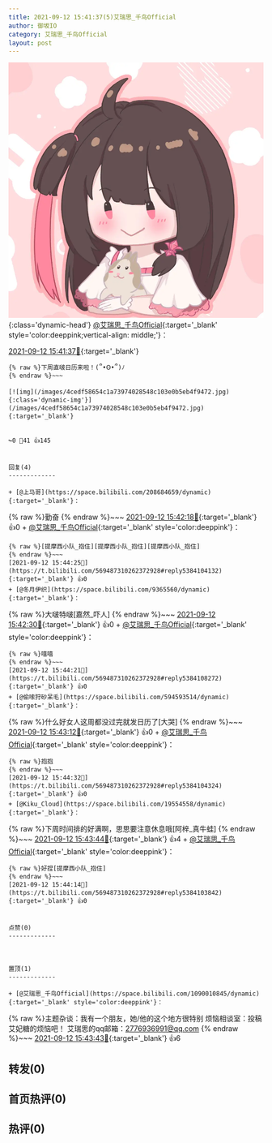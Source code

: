```yaml
---
title: 2021-09-12 15:41:37(5)艾瑞思_千鸟Official
author: 御坂IO
category: 艾瑞思_千鸟Official
layout: post
---
```


![img](/images/7e08840c56f251de28bdf766b647bd5fe9a5d50a.jpg){:class='dynamic-head'}
[@艾瑞思_千鸟Official](https://space.bilibili.com/1090010845/dynamic){:target='_blank' style='color:deeppink;vertical-align: middle;'}：

[2021-09-12 15:41:37🔗](https://t.bilibili.com/569487310262372928){:target='_blank'}

~~~
{% raw %}下周直啵日历来啦！(՞•Ꙫ•՞)ﾉ
{% endraw %}~~~

[![img](/images/4cedf58654c1a73974028548c103e0b5eb4f9472.jpg){:class='dynamic-img'}](/images/4cedf58654c1a73974028548c103e0b5eb4f9472.jpg){:target='_blank'}


↪️0 💬41 👍145


回复(4)
-------------

+ [@上马哥](https://space.bilibili.com/208684659/dynamic){:target='_blank'}：
~~~
{% raw %}勤奋
{% endraw %}~~~
[2021-09-12 15:42:18🔗](https://t.bilibili.com/569487310262372928#reply5384094474){:target='_blank'} 👍0
    + [@艾瑞思_千鸟Official](https://space.bilibili.com/1090010845/dynamic){:target='_blank' style='color:deeppink'}：
~~~
{% raw %}[提摩西小队_抱住][提摩西小队_抱住][提摩西小队_抱住]
{% endraw %}~~~
[2021-09-12 15:44:25🔗](https://t.bilibili.com/569487310262372928#reply5384104132){:target='_blank'} 👍0
+ [@冬月伊织](https://space.bilibili.com/9365560/dynamic){:target='_blank'}：
~~~
{% raw %}大啵特啵[嘉然_吓人]
{% endraw %}~~~
[2021-09-12 15:42:30🔗](https://t.bilibili.com/569487310262372928#reply5384095984){:target='_blank'} 👍0
    + [@艾瑞思_千鸟Official](https://space.bilibili.com/1090010845/dynamic){:target='_blank' style='color:deeppink'}：
~~~
{% raw %}嘻嘻
{% endraw %}~~~
[2021-09-12 15:44:21🔗](https://t.bilibili.com/569487310262372928#reply5384108272){:target='_blank'} 👍0
+ [@偷嗦狩砂呆毛](https://space.bilibili.com/594593514/dynamic){:target='_blank'}：
~~~
{% raw %}什么好女人这周都没过完就发日历了[大哭]
{% endraw %}~~~
[2021-09-12 15:43:12🔗](https://t.bilibili.com/569487310262372928#reply5384097176){:target='_blank'} 👍0
    + [@艾瑞思_千鸟Official](https://space.bilibili.com/1090010845/dynamic){:target='_blank' style='color:deeppink'}：
~~~
{% raw %}抱抱
{% endraw %}~~~
[2021-09-12 15:44:32🔗](https://t.bilibili.com/569487310262372928#reply5384104324){:target='_blank'} 👍0
+ [@Kiku_Cloud](https://space.bilibili.com/19554558/dynamic){:target='_blank'}：
~~~
{% raw %}下周时间排的好满啊，思思要注意休息哦[阿梓_真牛蛙]
{% endraw %}~~~
[2021-09-12 15:43:44🔗](https://t.bilibili.com/569487310262372928#reply5384098122){:target='_blank'} 👍4
    + [@艾瑞思_千鸟Official](https://space.bilibili.com/1090010845/dynamic){:target='_blank' style='color:deeppink'}：
~~~
{% raw %}好捏[提摩西小队_抱住]
{% endraw %}~~~
[2021-09-12 15:44:14🔗](https://t.bilibili.com/569487310262372928#reply5384103842){:target='_blank'} 👍0


点赞(0)
-------------



置顶(1)
-------------

+ [@艾瑞思_千鸟Official](https://space.bilibili.com/1090010845/dynamic){:target='_blank' style='color:deeppink'}：
~~~
{% raw %}主题杂谈：我有一个朋友，她/他的这个地方很特别
烦恼相谈室：投稿艾妃糖的烦恼吧！
艾瑞思的qq邮箱：2776936991@qq.com
{% endraw %}~~~
[2021-09-12 15:43:43🔗](https://t.bilibili.com/569487310262372928#reply5384102860){:target='_blank'} 👍6


转发(0)
-------------



首页热评(0)
-------------



热评(0)
-------------



